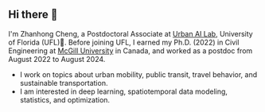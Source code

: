 ## Hi there 👋

<!--
**chengzhanhong/chengzhanhong** is a ✨ _special_ ✨ repository because its `README.md` (this file) appears on your GitHub profile.

Here are some ideas to get you started:

- 🔭 I’m currently working on ...
- 🌱 I’m currently learning ...
- 👯 I’m looking to collaborate on ...
- 🤔 I’m looking for help with ...
- 💬 Ask me about ...
- 📫 How to reach me: ...
- 😄 Pronouns: ...
- ⚡ Fun fact: ...
-->


I'm Zhanhong Cheng, a Postdoctoral Associate at [Urban AI Lab](http://urbanailab.com/), University of Florida (UFL)🐊. Before joining UFL, I earned my Ph.D. (2022) in Civil Engineering at [McGill University](https://www.mcgill.ca/) in Canada, and worked as a postdoc from August 2022 to August 2024.
- I work on topics about urban mobility, public transit, travel behavior, and sustainable transportation.
- I am interested in deep learning, spatiotemporal data modeling, statistics, and optimization.
